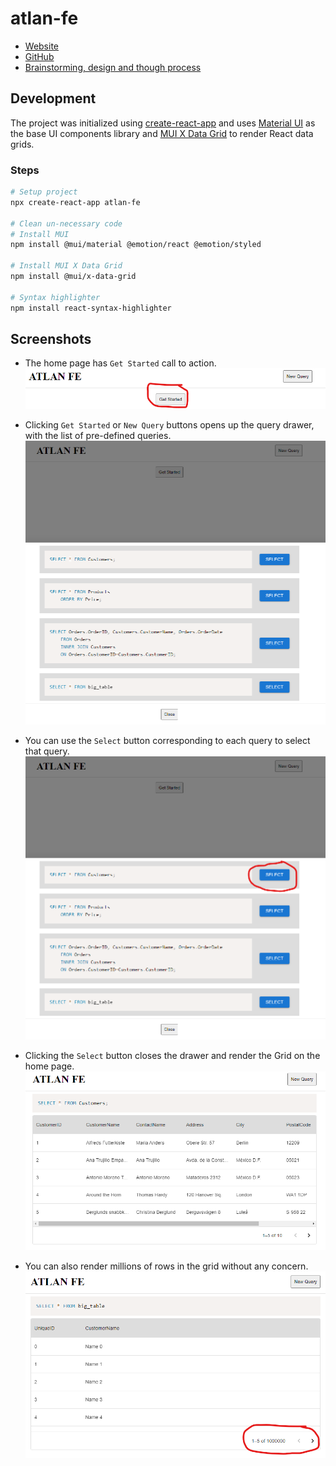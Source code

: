 # atlan-fe

-   [Website](http://atlan-fe.qwertyvipul.io/)
-   [GitHub](https://github.com/qwertyvipul/atlan-fe)
-   [Brainstorming, design and though process](https://lucid.app/lucidchart/75d0fab6-2f30-4fc9-a156-71f42374e7be/view)

## Development

The project was initialized using [create-react-app](https://create-react-app.dev/) and uses [Material UI](https://mui.com/material-ui/) as the base UI components library and [MUI X Data Grid](https://mui.com/x/api/data-grid/data-grid/) to render React data grids.

### Steps

```bash
# Setup project
npx create-react-app atlan-fe

# Clean un-necessary code
# Install MUI
npm install @mui/material @emotion/react @emotion/styled

# Install MUI X Data Grid
npm install @mui/x-data-grid

# Syntax highlighter
npm install react-syntax-highlighter
```

## Screenshots

-   The home page has `Get Started` call to action.
    ![Get started](/images/i1.png)

-   Clicking `Get Started` or `New Query` buttons opens up the query drawer, with the list of pre-defined queries.
    ![Open query drawer](/images/i2.png)

*   You can use the `Select` button corresponding to each query to select that query.
    ![Browser through queries](/images/i3.png)

*   Clicking the `Select` button closes the drawer and render the Grid on the home page.
    ![Select a query](/images/i4.png)

*   You can also render millions of rows in the grid without any concern.
    ![Render million rows](/images/i5.png)
